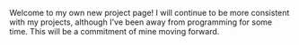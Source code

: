 Welcome to my own new project page!
I will continue to be more consistent with my projects, although I've been away from programming for some time. This will be a commitment of mine moving forward. 

